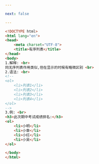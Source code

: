 ```yaml
---

next: false

---
```




<BlogInfo id="139" title="18.有序列表" author="白日梦想猿" pv=0 read_times=0 pre_cost_time="0分18秒" category="html5学习" tag_list="['html5学习']" create_time="2020.07.14 17:54:12" update_time="2020.07.14 17:57:53" />

```html
<!DOCTYPE html>
<html lang="en">
<head>
    <meta charset="UTF-8">
    <title>有序列表</title>
</head>
<body>
1.解释: <br>
同无序列表作用类似,但在显示的时候有略微区别 <br>
2.语法: <br>
<!--
<ol>
    <li>列表1</li>
    <li>列表2</li>
    <li>列表3</li>
    <li>列表4</li>
</ol>
-->
3.例: <br>
<h3>此次期中考试成绩排名:</h3>
<ol>
    <li>小明</li>
    <li>小章</li>
    <li>小红</li>
    <li>小吴</li>
</ol>

</body>
</html>
```



<ActionBox />
